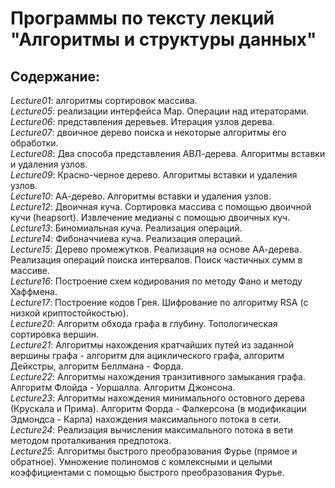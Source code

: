 <h1>Программы по тексту лекций "Алгоритмы и структуры данных"</h1>
<h2>Содержание:</h2>

<i>Lecture01</i>: алгоритмы сортировок массива.<br/>
<i>Lecture05</i>: реализации интерфейса Map. Операции над итераторами.<br/>
<i>Lecture06</i>: представления деревьев. Итерация узлов дерева.<br/>
<i>Lecture07</i>: двоичное дерево поиска и некоторые алгоритмы его обработки.<br/>
<i>Lecture08</i>: Два способа представления АВЛ-дерева. Алгоритмы вставки и удаления узлов.<br/>
<i>Lecture09</i>: Красно-черное дерево. Алгоритмы вставки и удаления узлов.<br/>
<i>Lecture10</i>: АА-дерево. Алгоритмы вставки и удаления узлов.<br/>
<i>Lecture12</i>: Двоичная куча. Сортировка массива с помощью двоичной кучи (heapsort). Извлечение медианы с помощью двоичных куч.<br/>
<i>Lecture13</i>: Биномиальная куча. Реализация операций.<br/>
<i>Lecture14</i>: Фибоначчиева куча. Реализация операций.<br/>
<i>Lecture15</i>: Дерево промежутков. Реализация на основе АА-дерева. Реализация операций поиска интервалов. Поиск частичных сумм в массиве.<br/>
<i>Lecture16</i>: Построение схем кодирования по методу Фано и методу Хаффмена.<br/>
<i>Lecture17</i>: Построение кодов Грея. Шифрование по алгоритму RSA (с низкой криптостойкостью).<br/>
<i>Lecture20</i>: Алгоритм обхода графа в глубину. Топологическая сортировка вершин.<br/>
<i>Lecture21</i>: Алгоритмы нахождения кратчайших путей из заданной вершины графа - алгоритм для ациклического графа, алгоритм Дейкстры, алгоритм Беллмана - Форда.<br/>
<i>Lecture22</i>: Алгоритмы нахождения транзитивного замыкания графа. Алгоритм Флойда - Уоршалла. Алгоритм Джонсона.<br/>
<i>Lecture23</i>: Алгоритмы нахождения минимального остовного дерева (Крускала и Прима). Алгоритм Форда - Фалкерсона (в модификации Эдмондса - Карпа) нахождения максимального потока в сети.<br/>
<i>Lecture24</i>: Реализация вычисления максимального потока в вети методом проталкивания предпотока.<br/>
<i>Lecture25</i>: Алгоритмы быстрого преобразования Фурье (прямое и обратное). Умножение полиномов с комлексными и целыми коэффициентами с помощью быстрого преобразования Фурье.
